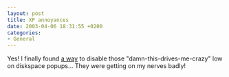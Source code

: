 ```yaml
---
layout: post
title: XP annoyances
date: 2003-04-06 18:31:55 +0200
categories:
- General
---
```

<p>Yes! I finally found <a href="http://is-it-true.org/nt/xp/registry/rtips9.shtml">a way</a> to disable those "damn-this-drives-me-crazy" low on diskspace popups... They were getting on my nerves badly!</p>
